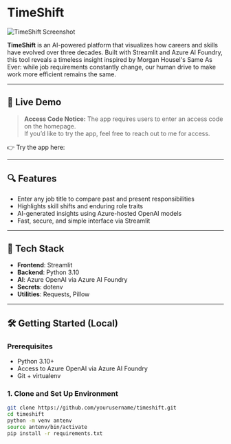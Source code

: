# TimeShift

![TimeShift Screenshot](https://i.postimg.cc/qvswc8Zn/Screenshot-2025-05-11-at-4-44-47-pm.png)

**TimeShift** is an AI-powered platform that visualizes how careers and skills have evolved over three decades. Built with Streamlit and Azure AI Foundry, this tool reveals a timeless insight inspired by Morgan Housel's Same As Ever: while job requirements constantly change, our human drive to make work more efficient remains the same.

---

## 🔗 Live Demo

> **Access Code Notice:** The app requires users to enter an access code on the homepage.  
> If you’d like to try the app, feel free to reach out to me for access.


👉 Try the app here: 

---

## 🔍 Features

- Enter any job title to compare past and present responsibilities
- Highlights skill shifts and enduring role traits
- AI-generated insights using Azure-hosted OpenAI models
- Fast, secure, and simple interface via Streamlit

---

## 🧰 Tech Stack

- **Frontend**: Streamlit  
- **Backend**: Python 3.10  
- **AI**: Azure OpenAI via Azure AI Foundry  
- **Secrets**: dotenv  
- **Utilities**: Requests, Pillow

---

## 🛠️ Getting Started (Local)

### Prerequisites

- Python 3.10+
- Access to Azure OpenAI via Azure AI Foundry
- Git + virtualenv

### 1. Clone and Set Up Environment

```bash
git clone https://github.com/yourusername/timeshift.git
cd timeshift
python -m venv antenv
source antenv/bin/activate
pip install -r requirements.txt
